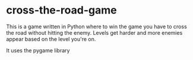 # cross-the-road-game

This is a game written in Python where to win the game you have to cross the road without hitting the enemy. Levels get harder and more enemies appear based on the level you're on. 

It uses the pygame library
